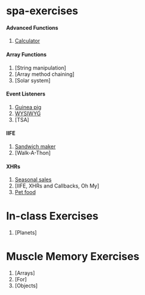 # spa-exercises

#### Advanced Functions

1. [Calculator](./calculator)

#### Array Functions

1. [String manipulation]
1. [Array method chaining]
1. [Solar system]

#### Event Listeners

1. [Guinea pig](./guineaPig)
1. [WYSIWYG](./WYSIWYG)
1. [TSA]

#### IIFE

1. [Sandwich maker](./sanwichMaker)
1. [Walk-A-Thon]

#### XHRs


1. [Seasonal sales](./seasonal-sales)
1. [IIFE, XHRs and Callbacks, Oh My]
1. [Pet food](./food)

# In-class Exercises

1. [Planets]

# Muscle Memory Exercises

1. [Arrays]
1. [For]
1. [Objects]